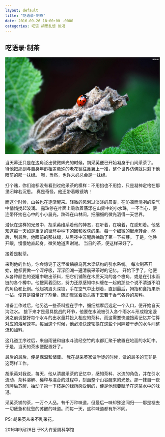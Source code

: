 ```yaml
---
layout: default
title: "呓语录·制茶"
date: 2016-09-26 18:00:00 -0000
categories: 呓语 胡思乱想 饥渴
---
```


## 呓语录·制茶

![图片来自网络](/img/zhicha/figure1.jpg)

当天幕还只是在边角泛出微微辉光的时候，胡采英便已开始凝身于山间采茶了。
待他把那副与自身年龄相差悬殊的老花镜往鼻翼上一推，整个世界仿佛就只剩下他眼前的那一抹绿。
哦，当然，也许未必总会是一抹绿。

打个赌，你们谁都没有看到过他采茶的模样：不用掐也不用捻，只是凝神定格在那里闭眸若沉思。
真是奇怪，他还带着眼镜呐！

而这个时候，山谷也在逐渐醒来。轻微的风划过淡淡的晨雾，在沁凉而清冽的空气中悄悄搅起波澜。
露珠停在叶面上吸收着荡漾在山雾中的小水珠，一不当心，便连带怀揣在心中的小小晨光，跌碎在山林间，把细细的微光洒得一天世界。

潜伏在这样的光景中，胡采英维系着他的神态，在听着，在嗅着，在感知着。他感知这每一天如是重复的循环中种下的因和收获的果，每一个细微的起承转合，然后，到最后，他眼前的那抹绿，从黑夜中苏醒后抽动了第一下枝芽。
于是，他睁开眼，慢慢地直起身，微笑地道声谢谢。
当日的茶，便这样采好了。

接着是制茶。

来到他的作坊，你会惊诧于这里微缩般乌瓦木梁结构的引水系统。
每次制茶开始，他都要做一个深呼吸，深深回溯一遍清晨采茶时的记忆。
开始下手了，他便从各种颜色的瓷罐中取出茶料，把它们铺陈在木质天沟的各个檐角，或是在引水雨链的各个樽中。他搜索着回忆，努力还原感知中纠缠在一起的那些个说不清道不明的角色和比例。他起初眉头深锁，手在空气中比划着，直到最后，拇指和食指果断一拈，便算是掂量好了剂量，随即摩挲着指头撒下去若干香气各异的茶料。

准备工作过后，他另选一些茶料握在手中，细细揣摩后选定一个入口，便开始自天沟注水。
接下来才是最具挑战的环节，他要在水流被引入各个雨水斗形成稳定漩涡之前调整好每个水斗的出水量并投入相应的茶料，而这需要快速搜索记忆并估算对应的溶解速率。每当这个时候，他必须快速轮换在这些个间隔若干步的水斗间整流和加料。

这几道工序过后，来自雨链和自水斗流经空竹的水都汇聚于放置在地面的水缸中。
于是，当天的茶水便配置好了。

最后的最后，便是保温和储藏。
我在胡采英家做学徒的时候，做的最多的无非是这两样工作。

胡采英对我说，每天，他从清晨采茶的记忆中，感知茶料、水流的角色，并在引水流动、茶料溶解、稀释与混合的过程中，刻画整个山谷醒来的光景。那一抹自一夜沉睡后苏醒、抽动了第一下枝芽的绿所感受到的，便是他想要赋予在这茶水中的味道。

采英茶铺的茶，一万个人品，有千万种味道，但最后一味却殊途同归——那是褪去一切疲惫和忧愁的苏醒的味道。而每一天，这种味道都有所不同。

PS: 胡采英从来不乱采花。

2016年9月26日
于K大许爱周科学馆
